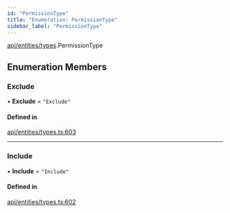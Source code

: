 ```yaml
---
id: "PermissionType"
title: "Enumeration: PermissionType"
sidebar_label: "PermissionType"
---
```


[api/entities/types](../../../../../modules/API/Entities/Types/Types.md).PermissionType

## Enumeration Members

### Exclude

• **Exclude** = ``"Exclude"``

#### Defined in

[api/entities/types.ts:603](https://github.com/PolymeshAssociation/polymesh-sdk/blob/c53723bab/src/api/entities/types.ts#L603)

___

### Include

• **Include** = ``"Include"``

#### Defined in

[api/entities/types.ts:602](https://github.com/PolymeshAssociation/polymesh-sdk/blob/c53723bab/src/api/entities/types.ts#L602)
